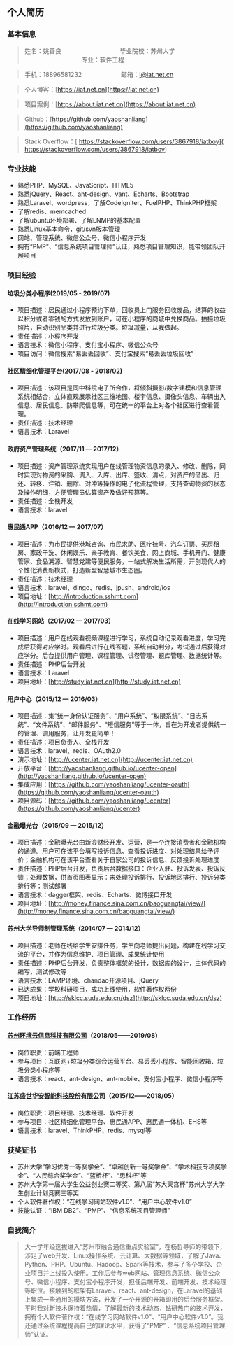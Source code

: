 ## 个人简历

### 基本信息
    
> 姓名：姚善良
&emsp;&emsp;&emsp;&emsp;&emsp;&emsp;&emsp;&emsp;&emsp;
毕业院校：苏州大学
&emsp;&emsp;&emsp;&emsp;&emsp;&emsp;&emsp;&emsp;&emsp;
专业：软件工程
    
> 手机：18896581232 
&emsp;&emsp;&emsp;&emsp;&emsp;&nbsp;&nbsp;&nbsp;
邮箱：i@iat.net.cn

> 个人博客：[https://iat.net.cn](https://iat.net.cn)

> 项目案例：[https://about.iat.net.cn](https://about.iat.net.cn)

> Github：[https://github.com/yaoshanliang](https://github.com/yaoshanliang)

> Stack Overflow：[ https://stackoverflow.com/users/3867918/iatboy]( https://stackoverflow.com/users/3867918/iatboy)



### 专业技能  

* 熟悉PHP、MySQL、JavaScript、HTML5
* 熟悉jQuery、React、ant-design、vant、Echarts、Bootstrap
* 熟悉Laravel、wordpress，了解CodeIgniter、FuelPHP、ThinkPHP框架
* 了解redis、memcached
* 了解ubuntu环境部署、了解LNMP的基本配置
* 熟悉Linux基本命令，git/svn版本管理
* 网站、管理系统、微信公众号、微信小程序开发
* 拥有“PMP”、“信息系统项目管理师”认证，熟悉项目管理知识，能带领团队开展项目


### 项目经验

#### 垃圾分类小程序(2019/05 - 2019/07)
* 项目描述：居民通过小程序预约下单，回收员上门服务回收废品，结算的收益以积分或者零钱的方式发放到账户，可在小程序的商城中兑换商品。拍摄垃圾照片，自动识别品类并进行垃圾分类。垃圾减量，从我做起。
* 责任描述：小程序开发
* 语言技术：微信小程序、支付宝小程序、微信公众号
* 项目访问：微信搜索“易丢丢回收”、支付宝搜索“易丢丢垃圾回收”

#### 社区精细化管理平台(2017/08 - 2018/02)
* 项目描述：该项目是同中科院电子所合作，将倾斜摄影/数字建模和信息管理系统相结合，立体直观展示社区三维地图、楼宇信息、摄像头信息、车辆出入信息、居民信息、防攀爬信息等，可在统一的平台上对各个社区进行查看管理。
* 责任描述：技术经理
* 语言技术：Laravel

#### 政府资产管理系统（2017/11 — 2017/12）
* 项目描述：资产管理系统实现用户在线管理物资信息的录入、修改、删除，同时实现对物资的采购、调入、入库、出库、签收、清点，对资产的借出、归还、转移、注销、删除、对冲等操作的电子化流程管理，支持查询物资的状态及操作明细，方便管理员估算资产及做好预算等。
* 责任描述：全栈开发
* 语言技术：laravel

#### 惠民通APP（2016/12 — 2017/07）
* 项目描述：为市民提供港城咨询、市民求助、医疗挂号、汽车订票、买房租房、家政干洗、休闲娱乐、亲子教育、餐饮美食、网上商城、手机开门、健康管家、食品溯源、智慧党建等便民服务，一站式解决生活所需，开创现代人的个性化消费新模式，打造新型智慧城市生态圈。
* 责任描述：技术经理
* 语言技术：laravel、dingo、redis、jpush、android/ios
* 项目地址：[http://introduction.sshmt.com](http://introduction.sshmt.com)


#### 在线学习网站（2017/02 — 2017/03）
* 项目描述：用户在线观看视频课程进行学习，系统自动记录观看进度，学习完成后获得对应学时。观看后进行在线答题，系统自动判分，考试通过后获得对应学分。后台提供用户管理、课程管理、试卷管理、题库管理、数据统计等。
* 责任描述：PHP后台开发
* 语言技术：Laravel
* 项目地址：[http://study.iat.net.cn](http://study.iat.net.cn)


#### 用户中心（2015/12 — 2016/03）
* 项目描述：集“统一身份认证服务”、“用户系统”、“权限系统”、“日志系统”、“文件系统”、“邮件服务”、“短信服务”等于一体，旨在为开发者提供统一的管理、调用服务，让开发更简单！
* 责任描述：项目负责人、全栈开发
* 语言技术：laravel、redis、OAuth2.0
* 演示地址：[http://ucenter.iat.net.cn](http://ucenter.iat.net.cn)
* 开放平台：[http://yaoshanliang.github.io/ucenter-open](http://yaoshanliang.github.io/ucenter-open)
* 集成应用：[https://github.com/yaoshanliang/ucenter-oauth](https://github.com/yaoshanliang/ucenter-oauth)
* 项目源码：[https://github.com/yaoshanliang/ucenter](https://github.com/yaoshanliang/ucenter)

#### 金融曝光台（2015/09 — 2015/12）
* 项目描述：金融曝光台由新浪财经开发、运营，是一个连接消费者和金融机构的通道。用户可在该平台填写投诉信息、查看投诉进度、对处理结果给予评价；金融机构可在该平台查看关于自家公司的投诉信息、反馈投诉处理进度
* 责任描述：PHP后台开发，负责后台数据接口：企业入驻、投诉发表、投诉反馈；处理数据，供首页图表显示：未处理投诉排行、投诉地区排行、投诉分类排行等；测试部署
* 语言技术：dagger框架、redis、Echarts、微博接口开发
* 项目地址：[http://money.finance.sina.com.cn/baoguangtai/view/](http://money.finance.sina.com.cn/baoguangtai/view/)


#### 苏州大学导师制管理系统（2014/07 — 2014/12）
* 项目描述：老师在线给学生安排任务，学生向老师提出问题，构建在线学习交流的平台，并作为信息维护、项目管理、成果统计使用
* 责任描述：PHP后台开发，负责整体框架的设计，数据库的设计，主体代码的编写，测试修改等
* 语言技术：LAMP环境、chandao开源项目、jQuery
* 已达成果：学校科研项目，成功上线使用，软件著作权两份
* 项目地址：[http://sklcc.suda.edu.cn/dsz](http://sklcc.suda.edu.cn/dsz)


### 工作经历

#### [苏州环境云信息科技有限公司](http://www.envcloud.com.cn)（2018/05——2019/08）
* 岗位职责：前端工程师
* 参与项目：互联网+垃圾分类综合运营平台、易丢丢小程序、智能回收箱、垃圾分类小程序等
* 语言技术：react、ant-design、ant-mobile、支付宝小程序、微信小程序等

#### [江苏盛世华安智能科技股份有限公司](http://www.jsssha.com)（2015/12——2018/05）
* 岗位职责：项目经理、技术经理、软件开发
* 参与项目：社区精细化管理平台、惠民通APP、惠民通一体机、EHS等
* 语言技术：laravel、ThinkPHP、redis、mysql等


### 获奖证书

* 苏州大学“学习优秀一等奖学金”、“卓越创新一等奖学金”、“学术科技专项奖学金”、“人民综合奖学金”、“蓝桥杯”、“思科杯”等
* 苏州大学第一届大学生公益创业赛二等奖、第八届“苏大天宫杯”苏州大学大学生创业计划竞赛三等奖
* 个人软件著作权：“在线学习网站软件v1.0”、“用户中心软件v1.0”
* 技能认证：“IBM DB2”、“PMP”、“信息系统项目管理师”

### 自我简介

> 大一学年经选拔进入“苏州市融合通信重点实验室”，在杨哲导师的带领下，涉足了web开发、Linux操作系统、云计算、大数据等领域，了解了Java、Python、PHP、Ubuntu、Hadoop、Spark等技术，参与了多个学校、企业项目并上线投入使用。工作后参与web网站、管理信息系统、微信公众号、微信小程序、支付宝小程序开发，担任后端开发、前端开发、技术经理等职位。接触到的框架有Laravel、react、ant-design，在Laravel的基础上集成一些通用的模块方法，开发了一个开源的开箱即用的后台服务框架。平时我对新技术保持着热情，了解最新的技术动态，钻研热门的技术开发，拥有个人软件著作权：“在线学习网站软件v1.0”、“用户中心软件v1.0”。我还通过系统课程提高自己的理论水平，获得了“PMP” 、“信息系统项目管理师”认证。
